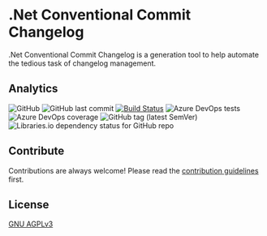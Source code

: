 # .Net Conventional Commit Changelog
.Net Conventional Commit Changelog is a generation tool to help automate the tedious task of changelog management.

## Analytics
![GitHub](https://img.shields.io/github/license/vaeYori/dotnet-conventionalcommit-changelog?label=License)
![GitHub last commit](https://img.shields.io/github/last-commit/vaeyori/dotnet-conventionalcommit-changelog?label=Latest%20Commit)
[![Build Status](https://dev.azure.com/vaeyori/Vaeyori/_apis/build/status/vaeyori.dotnet-conventionalcommit-changelog?branchName=main)](https://dev.azure.com/vaeyori/Vaeyori/_build/latest?definitionId=1&branchName=main) 
![Azure DevOps tests](https://img.shields.io/azure-devops/tests/vaeyori/Vaeyori/1?label=Test%20Results)
![Azure DevOps coverage](https://img.shields.io/azure-devops/coverage/vaeyori/Vaeyori/1?label=Code%20Coverage)
![GitHub tag (latest SemVer)](https://img.shields.io/github/v/tag/vaeyori/dotnet-conventionalcommit-changelog?label=Version&sort=semver)
![Libraries.io dependency status for GitHub repo](https://img.shields.io/librariesio/github/vaeyori/dotnet-conventionalcommit-changelog?label=Dependencies)

## Contribute
Contributions are always welcome! Please read the [contribution guidelines](/contributing.md) first.


## License

[GNU AGPLv3](https://choosealicense.com/licenses/agpl-3.0/)
